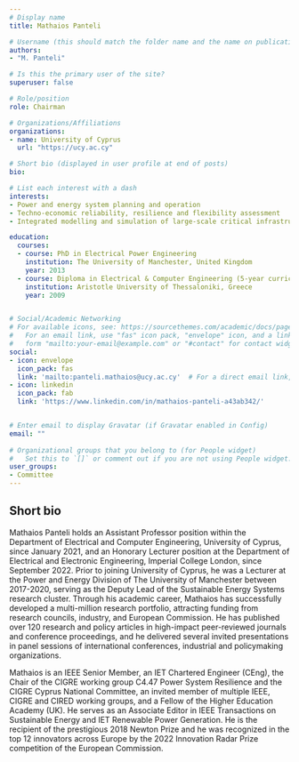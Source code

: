 ```yaml
---
# Display name
title: Mathaios Panteli

# Username (this should match the folder name and the name on publications)
authors:
- "M. Panteli"

# Is this the primary user of the site?
superuser: false

# Role/position
role: Chairman

# Organizations/Affiliations
organizations:
- name: University of Cyprus
  url: "https://ucy.ac.cy"

# Short bio (displayed in user profile at end of posts)
bio: 

# List each interest with a dash
interests:
- Power and energy system planning and operation
- Techno-economic reliability, resilience and flexibility assessment
- Integrated modelling and simulation of large-scale critical infrastructures

education:
  courses:
  - course: PhD in Electrical Power Engineering
    institution: The University of Manchester, United Kingdom
    year: 2013
  - course: Diploma in Electrical & Computer Engineering (5-year curriculum)
    institution: Aristotle University of Thessaloniki, Greece
    year: 2009


# Social/Academic Networking
# For available icons, see: https://sourcethemes.com/academic/docs/page-builder/#icons
#   For an email link, use "fas" icon pack, "envelope" icon, and a link in the
#   form "mailto:your-email@example.com" or "#contact" for contact widget.
social:
- icon: envelope
  icon_pack: fas
  link: 'mailto:panteli.mathaios@ucy.ac.cy'  # For a direct email link, use "mailto:test@example.org".
- icon: linkedin
  icon_pack: fab
  link: 'https://www.linkedin.com/in/mathaios-panteli-a43ab342/'


# Enter email to display Gravatar (if Gravatar enabled in Config)
email: ""
  
# Organizational groups that you belong to (for People widget)
#   Set this to `[]` or comment out if you are not using People widget.
user_groups:
- Committee
---
```



## Short bio

Mathaios Panteli holds an Assistant Professor position within the Department of Electrical and Computer Engineering, University of Cyprus, since January 2021, and an Honorary Lecturer position at the Department of Electrical and Electronic Engineering, Imperial College London, since September 2022. Prior to joining University of Cyprus, he was a Lecturer at the Power and Energy Division of The University of Manchester between 2017-2020, serving as the Deputy Lead of the Sustainable Energy Systems research cluster. Through his academic career, Mathaios has successfully developed a multi-million research portfolio, attracting funding from research councils, industry, and European Commission. He has published over 120 research and policy articles in high-impact peer-reviewed journals and conference proceedings, and he delivered several invited presentations in panel sessions of international conferences, industrial and policymaking organizations. 

Mathaios is an IEEE Senior Member, an IET Chartered Engineer (CEng), the Chair of the CIGRE working group C4.47 Power System Resilience and the CIGRE Cyprus National Committee, an invited member of multiple IEEE, CIGRE and CIRED working groups, and a Fellow of the Higher Education Academy (UK). He serves as an Associate Editor in IEEE Transactions on Sustainable Energy and IET Renewable Power Generation. He is the recipient of the prestigious 2018 Newton Prize and he was recognized in the top 12 innovators across Europe by the 2022 Innovation Radar Prize competition of the European Commission.
